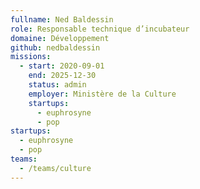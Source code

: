 ```yaml
---
fullname: Ned Baldessin
role: Responsable technique d’incubateur
domaine: Développement
github: nedbaldessin
missions:
  - start: 2020-09-01
    end: 2025-12-30
    status: admin
    employer: Ministère de la Culture
    startups:
      - euphrosyne
      - pop
startups:
  - euphrosyne
  - pop
teams:
  - /teams/culture
---
```

